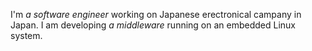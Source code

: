 I'm *a software engineer* working on Japanese erectronical campany in Japan.
I am developing _a middleware_ running on an embedded Linux system.
